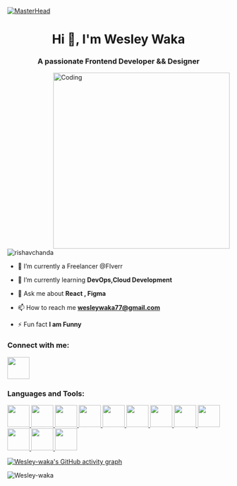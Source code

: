 [![MasterHead](https://developers.giphy.com/branch/master/static/api-512d36c09662682717108a38bbb5c57d.gif)](https://google.com)
<h1 align="center">Hi 👋, I'm Wesley Waka</h1>
<h3 align="center">A passionate Frontend Developer && Designer</h3>
<img align="right" alt="Coding" width="400" src="https://cdn.dribbble.com/users/1162077/screenshots/3848914/programmer.gif">


<p align="left"> <img src="https://komarev.com/ghpvc/?username=rishavchanda&label=Profile%20views&color=0e75b6&style=flat" alt="rishavchanda" /> </p>



- 🔭 I’m currently a Freelancer @FIverr

- 🌱 I’m currently learning **DevOps,Cloud Development**

- 💬 Ask me about **React , Figma**

- 📫 How to reach me **wesleywaka77@gmail.com**

- ⚡ Fun fact **I am Funny**

<h3 align="left">Connect with me:</h3>
<p align="left">
        <a href="https://www.linkedin.com/in/wesley-waka-9b546a265/" target="blank">
            <img src="https://cdn.jsdelivr.net/gh/devicons/devicon/icons/linkedin/linkedin-original.svg" height="50" width="50" />
        </a>

</p>

<h3 align="left">Languages and Tools:</h3>
<p align="left"> 
 
  <a href="https://developer.mozilla.org/en-US/docs/Web/JavaScript" target="_blank" rel="noreferrer"> 
            <img src="https://cdn.jsdelivr.net/gh/devicons/devicon/icons/javascript/javascript-original.svg" height="50" width="50" />
   </a>

   <a  href="https://www.typescriptlang.org/docs/" target="_blank" rel="noreferrer"> 
            <img src="https://cdn.jsdelivr.net/gh/devicons/devicon/icons/typescript/typescript-original.svg" height="50" width="50"  />
   </a>

<a href="https://www.figma.com" target="_blank" rel="noreferrer">
            <img src="https://cdn.jsdelivr.net/gh/devicons/devicon/icons/figma/figma-original.svg"  height="50" width="50"  />
   </a>

            
          
   <a href="https://sass-lang.com/documentation/" target="_blank" rel="noreferrer">
            <img src="https://cdn.jsdelivr.net/gh/devicons/devicon/icons/sass/sass-original.svg"  height="50" width="50" />
   </a>



   <a href="https://v2.tailwindcss.com/docs" target="_blank" rel="noreferrer">          
            <img src="https://cdn.jsdelivr.net/gh/devicons/devicon/icons/tailwindcss/tailwindcss-plain.svg" height="50" width="50"/>
   </a>

   <a href="https://legacy.reactjs.org/docs/getting-started.html" target="_blank" rel="noreferrer"> 
            <img src="https://cdn.jsdelivr.net/gh/devicons/devicon/icons/react/react-original-wordmark.svg"  height="50" width="50"/>
   </a>

   
<a href="https://redux.js.org/" target="_blank" rel="noreferrer">
            <img src="https://cdn.jsdelivr.net/gh/devicons/devicon/icons/redux/redux-original.svg" height="50" width="50" />
   </a>

   
   <a href="https://jestjs.io/docs/getting-started" target="_blank" rel="noreferrer"> 
            <img src="https://cdn.jsdelivr.net/gh/devicons/devicon/icons/jest/jest-plain.svg"  height="50" width="50"/>
   </a>

   <a href="https://ruby-doc.org/" target="_blank" rel="noreferrer">    
            <img src="https://cdn.jsdelivr.net/gh/devicons/devicon/icons/ruby/ruby-original-wordmark.svg"   height="50" width="50" />
   </a>


   <a href="https://guides.rubyonrails.org/" target="_blank" rel="noreferrer"> 
            <img src="https://cdn.jsdelivr.net/gh/devicons/devicon/icons/rails/rails-original-wordmark.svg"  height="50" width="50"/>
   </a>

   <a href="https://rspec.info/documentation/" target="_blank" rel="noreferrer"> 
            <img src="https://cdn.jsdelivr.net/gh/devicons/devicon/icons/rspec/rspec-original.svg" height="50" width="50"/>
   </a>

   
 <a href="https://aws.amazon.com/" target="_blank" rel="noreferrer"> 
            <img src="https://cdn.jsdelivr.net/gh/devicons/devicon/icons/amazonwebservices/amazonwebservices-plain-wordmark.svg"  height="50" width="50" />
  </a> 

  


[![Wesley-waka's GitHub activity graph](https://github-readme-stats.vercel.app/api?username=Wesley-waka&show_icons=true&theme=tokyonight)](https://github.com/machadop1407/github-readme-stats)






<p><img align="center" src="https://github-readme-streak-stats.herokuapp.com/?user=Wesley-waka&&theme=tokyonight" alt="Wesley-waka" /></p>
